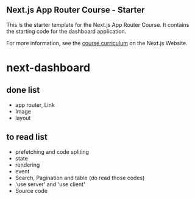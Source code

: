 ## Next.js App Router Course - Starter

This is the starter template for the Next.js App Router Course. It contains the starting code for the dashboard application.

For more information, see the [course curriculum](https://nextjs.org/learn) on the Next.js Website.


# next-dashboard
## done list
- app router, Link
- Image
- layout  
  
## to read list
- prefetching and code spliting
- state
- rendering
- event
- Search, Pagination and table (do read those codes)
- 'use server' and 'use client'
- Source code